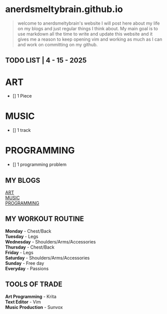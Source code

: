 # anerdsmeltybrain.github.io

> welcome to anerdsmeltybrain's website I will post here about my life on my blogs and just regular things I think about.
My main goal is to use markdown all the time to write and update this website and it gives me a reason to keep opening vim
and working as much as I can and work on committing on my github.
 
## TODO LIST | 4 - 15 - 2025

# ART
- [] 1 Piece
# MUSIC
- [] 1 track
# PROGRAMMING
- [] 1 programming problem

## MY BLOGS

[ART](./art/art.md)\
[MUSIC](./music/music.md)\
[PROGRAMMING](./prog/prog.md)

## MY WORKOUT ROUTINE

**Monday** - Chest/Back\
**Tuesday** - Legs\
**Wednesday** - Shoulders/Arms/Accessories\
**Thursday** - Chest/Back\
**Friday** - Legs\
**Saturday** - Shoulders/Arms/Accessories\
**Sunday** - Free day\
**Everyday** - Passions

## TOOLS OF TRADE

**Art Programming** - Krita\
**Text Editor** - Vim\
**Music Production** - Sunvox

